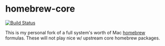 homebrew-core
=================

[![Build Status](https://img.shields.io/travis/com/halyard/homebrew-core.svg)](https://travis-ci.com/halyard/homebrew-core)

This is my personal fork of a full system's worth of Mac [homebrew](https://github.com/homebrew/homebrew-core) formulas. These will not play nice w/ upstream core homebrew packages.


